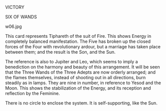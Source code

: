 VICTORY

SIX OF WANDS

w06.jpg

This card represents Tiphareth of the suit of Fire. This shows Energy in completely balanced manifestation. The Five has broken up the closed forces of the Four with revolutionary ardour, but a marriage has taken place between them; and the result is the Son, and the Sun.

The reference is also to Jupiter and Leo, which seems to imply a
benediction on the harmony and beauty of this arrangement. It will
be seen that the Three Wands of the Three Adepts are now orderly arranged;
and the flames themselves, instead of shooting out in all directions,
burn steadily as in lamps. They are nine in number, in reference
to Yesod and the Moon. This shows the stabilization of the Energy,
and its reception and reflection by the Feminine.

There is no circle to enclose the system. It is self-supporting, like the Sun.

